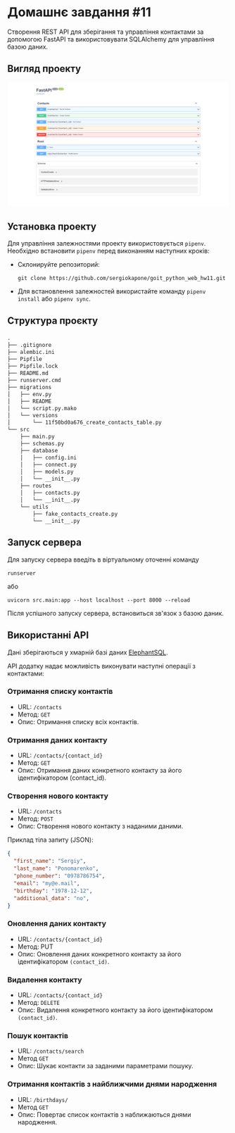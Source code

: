 # Домашнє завдання #11

Створення REST API для зберігання та управління контактами за допомогою FastAPI та використовувати SQLAlchemy для управління базою даних.

## Вигляд проекту

![Вигляд проекту](./pictures/view.png)

## Установка проекту

Для управління залежностями проекту використовується `pipenv`. Необхідно встановити `pipenv` перед виконанням наступних кроків:

- Склонируйте репозиторий:

  ```shell
  git clone https://github.com/sergiokapone/goit_python_web_hw11.git
  ```

- Для встановлення залежностей використайте команду `pipenv install` або `pipenv sync`.

## Структура проєкту

```shell
.
├── .gitignore
├── alembic.ini
├── Pipfile
├── Pipfile.lock
├── README.md
├── runserver.cmd
├── migrations
│   ├── env.py
│   ├── README
│   └── script.py.mako
│   └── versions
│       └── 11f50bd0a676_create_contacts_table.py
└── src
    ├── main.py
    ├── schemas.py
    ├── database
    │   ├── config.ini
    │   ├── connect.py
    │   ├── models.py
    │   └── __init__.py
    ├── routes
    │   ├── contacts.py
    │   └── __init__.py
    └── utils
        ├── fake_contacts_create.py
        └── __init__.py
```

## Запуск сервера

Для запуску сервера введіть в віртуальному оточенні команду

```shell
runserver
```

або

```shell
uvicorn src.main:app --host localhost --port 8000 --reload
```

Після успішного запуску сервера, встановиться зв'язок з базою даник.

## Використанні API

Дані зберігаються у хмарній базі даних [ElephantSQL](https://www.elephantsql.com/).

API додатку надає можливість виконувати наступні операції з контактами:

### Отримання списку контактів

- URL: `/contacts`
- Метод: `GET`
- Опис: Отримання списку всіх контактів.

### Отримання даних контакту

- URL: `/contacts/{contact_id}`
- Метод: `GET`
- Опис: Отримання даних конкретного контакту за його ідентифікатором (contact_id).

### Створення нового контакту

- URL: `/contacts`
- Метод: `POST`
- Опис: Створення нового контакту з наданими даними.

Приклад тіла запиту (JSON):

```json
{
  "first_name": "Sergiy",
  "last_name": "Ponomarenko",
  "phone_number": "0978786754",
  "email": "my@e.mail",
  "birthday": "1978-12-12",
  "additional_data": "no",
}
```

### Оновлення даних контакту

- URL: `/contacts/{contact_id}`
- Метод: PUT
- Опис: Оновлення даних конкретного контакту за його ідентифікатором `(contact_id)`.

### Видалення контакту

- URL: `/contacts/{contact_id}`
- Метод: `DELETE`
- Опис: Видалення конкретного контакту за його ідентифікатором `(contact_id)`.

### Пошук контактів

- URL: `/contacts/search`
- Метод `GET`
- Опис: Шукає контакти за заданими параметрами пошуку.

### Отримання контактів з найближчими днями народження

- URL: `/birthdays/`
- Метод `GET`
- Опис: Повертає список контактів з наближаються днями народження.
